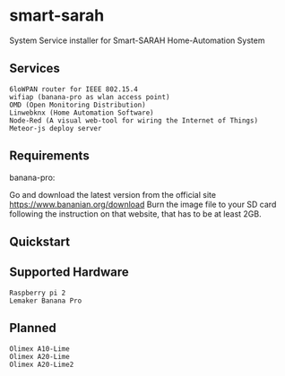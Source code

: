smart-sarah
===========

System Service installer for Smart-SARAH Home-Automation System

Services
--------

    6loWPAN router for IEEE 802.15.4
    wifiap (banana-pro as wlan access point)
    OMD (Open Monitoring Distribution)
    Linwebknx (Home Automation Software)
    Node-Red (A visual web-tool for wiring the Internet of Things)
    Meteor-js deploy server     

Requirements
------------

banana-pro:

Go and download the latest version from the official site https://www.bananian.org/download Burn the image file to your SD card following the instruction on that website, that has to be at least 2GB.

Quickstart
----------


Supported Hardware
------------------

    Raspberry pi 2
    Lemaker Banana Pro


Planned
-------

    Olimex A10-Lime
    Olimex A20-Lime
    Olimex A20-Lime2



